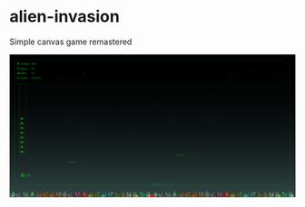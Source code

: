# alien-invasion
Simple canvas game remastered

![Alien invasion](https://github.com/GrzegorzKossowski/alien-invasion/blob/dev/aliens.jpg)
